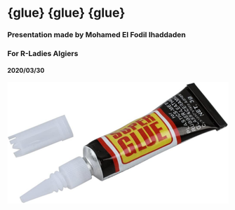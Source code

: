 # {glue} {glue} {glue}
### Presentation made by Mohamed El Fodil Ihaddaden
### For R-Ladies Algiers 
#### 2020/03/30

![](glue.jpg)

